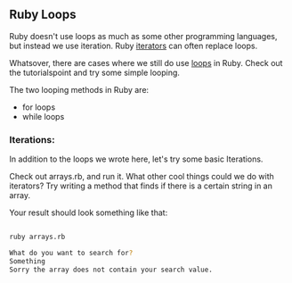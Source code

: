 ## Ruby Loops

Ruby doesn't use loops as much as some other programming languages, but instead we use iteration.
Ruby [iterators](https://www.tutorialspoint.com/ruby/ruby_iterators.htm) can often replace loops.

Whatsover, there are cases where we still do use [loops](http://www.tutorialspoint.com/ruby/ruby_loops.htm) in Ruby.
Check out the tutorialspoint and try some simple looping.

The two looping methods in Ruby are:
- for loops
- while loops

### Iterations:

In addition to the loops we wrote here, let's try some basic Iterations.

Check out arrays.rb, and run it. What other cool things could we do with iterators? Try writing a method that finds if there is a certain string in an array.

Your result should look something like that:

```bash

ruby arrays.rb

What do you want to search for?
Something
Sorry the array does not contain your search value.

```


